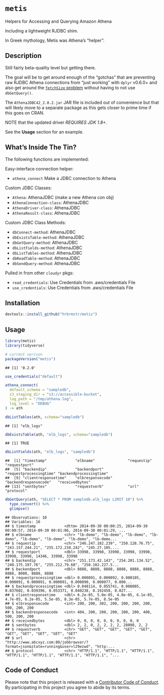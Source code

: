 
# `metis`

Helpers for Accessing and Querying Amazon Athena

Including a lightweight RJDBC shim.

In Greek mythology, Metis was Athena’s “helper”.

## Description

Still fairly beta-quality level but getting there.

The goal will be to get around enough of the “gotchas” that are
preventing raw RJDBC Athena connections from “just working” with `dplyr`
v0.6.0+ and also get around the [`fetchSize`
problem](https://www.reddit.com/r/aws/comments/6aq22b/fetchsize_limit/)
without having to not use `dbGetQuery()`.

The `AthenaJDBC42_2.0.2.jar` JAR file is included out of convenience but
that will likely move to a separate package as this gets closer to prime
time if this goes on CRAN.

NOTE that the updated driver *REQUIRES JDK 1.8+*.

See the **Usage** section for an example.

## What’s Inside The Tin?

The following functions are implemented:

Easy-interface connection helper:

  - `athena_connect` Make a JDBC connection to Athena

Custom JDBC Classes:

  - `Athena`: AthenaJDBC (make a new Athena con obj)
  - `AthenaConnection-class`: AthenaJDBC
  - `AthenaDriver-class`: AthenaJDBC
  - `AthenaResult-class`: AthenaJDBC

Custom JDBC Class Methods:

  - `dbConnect-method`: AthenaJDBC
  - `dbExistsTable-method`: AthenaJDBC
  - `dbGetQuery-method`: AthenaJDBC
  - `dbListFields-method`: AthenaJDBC
  - `dbListTables-method`: AthenaJDBC
  - `dbReadTable-method`: AthenaJDBC
  - `dbSendQuery-method`: AthenaJDBC

Pulled in from other `cloudyr` pkgs:

  - `read_credentials`: Use Credentials from .aws/credentials File
  - `use_credentials`: Use Credentials from .aws/credentials File

## Installation

``` r
devtools::install_github("hrbrmstr/metis")
```

## Usage

``` r
library(metis)
library(tidyverse)

# current verison
packageVersion("metis")
```

    ## [1] '0.2.0'

``` r
use_credentials("default")

athena_connect(
  default_schema = "sampledb", 
  s3_staging_dir = "s3://accessible-bucket",
  log_path = "/tmp/athena.log",
  log_level = "DEBUG"
) -> ath

dbListTables(ath, schema="sampledb")
```

    ## [1] "elb_logs"

``` r
dbExistsTable(ath, "elb_logs", schema="sampledb")
```

    ## [1] TRUE

``` r
dbListFields(ath, "elb_logs", "sampledb")
```

    ##  [1] "timestamp"             "elbname"               "requestip"             "requestport"          
    ##  [5] "backendip"             "backendport"           "requestprocessingtime" "backendprocessingtime"
    ##  [9] "clientresponsetime"    "elbresponsecode"       "backendresponsecode"   "receivedbytes"        
    ## [13] "sentbytes"             "requestverb"           "url"                   "protocol"

``` r
dbGetQuery(ath, "SELECT * FROM sampledb.elb_logs LIMIT 10") %>% 
  type_convert() %>% 
  glimpse()
```

    ## Observations: 10
    ## Variables: 16
    ## $ timestamp             <dttm> 2014-09-30 00:00:25, 2014-09-30 00:00:57, 2014-09-30 00:01:06, 2014-09-30 00:01:29, ...
    ## $ elbname               <chr> "lb-demo", "lb-demo", "lb-demo", "lb-demo", "lb-demo", "lb-demo", "lb-demo", "lb-demo...
    ## $ requestip             <chr> "246.247.182.239", "250.128.76.75", "243.157.244.21", "255.172.234.242", "245.27.105....
    ## $ requestport           <dbl> 33998, 33998, 33998, 33998, 33998, 33998, 33998, 14346, 33998, 33998
    ## $ backendip             <chr> "251.173.42.143", "254.201.134.52", "240.175.197.76", "255.212.79.68", "250.102.227.5...
    ## $ backendport           <dbl> 8888, 8888, 8888, 8888, 8888, 8888, 8888, 8000, 8888, 8888
    ## $ requestprocessingtime <dbl> 0.000091, 0.000092, 0.000105, 0.000091, 0.000091, 0.000091, 0.000090, 0.000077, 0.000...
    ## $ backendprocessingtime <dbl> 0.048114, 0.055741, 0.008005, 0.037602, 0.039396, 0.053371, 0.040238, 0.192458, 0.027...
    ## $ clientresponsetime    <dbl> 6.2e-05, 5.0e-05, 4.8e-05, 6.1e-05, 4.7e-05, 6.2e-05, 5.5e-05, 8.3e-05, 5.7e-05, 8.5e-05
    ## $ elbresponsecode       <int> 200, 200, 302, 200, 200, 200, 200, 500, 200, 200
    ## $ backendresponsecode   <int> 404, 200, 200, 200, 200, 200, 400, 500, 200, 200
    ## $ receivedbytes         <dbl> 0, 0, 0, 0, 0, 0, 0, 0, 0, 0
    ## $ sentbytes             <dbl> 2, 2, 0, 2, 2, 2, 2, 28098, 2, 2
    ## $ requestverb           <chr> "GET", "GET", "GET", "GET", "GET", "GET", "GET", "GET", "GET", "GET"
    ## $ url                   <chr> "http://www.abcxyz.com:80/jobbrowser/?format=json&state=running&user=l29ezwd", "http:...
    ## $ protocol              <chr> "HTTP/1.1", "HTTP/1.1", "HTTP/1.1", "HTTP/1.1", "HTTP/1.1", "HTTP/1.1", "HTTP/1.1", "...

## Code of Conduct

Please note that this project is released with a [Contributor Code of
Conduct](CONDUCT.md). By participating in this project you agree to
abide by its terms.
